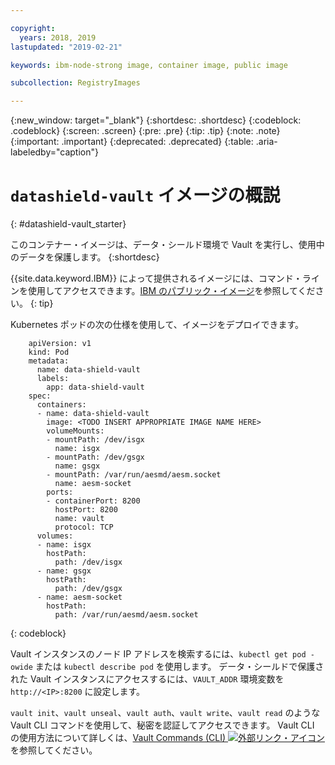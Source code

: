 ```yaml
---

copyright:
  years: 2018, 2019
lastupdated: "2019-02-21"

keywords: ibm-node-strong image, container image, public image

subcollection: RegistryImages

---
```


{:new_window: target="_blank"}
{:shortdesc: .shortdesc}
{:codeblock: .codeblock}
{:screen: .screen}
{:pre: .pre}
{:tip: .tip}
{:note: .note}
{:important: .important}
{:deprecated: .deprecated}
{:table: .aria-labeledby="caption"}

# `datashield-vault` イメージの概説
{: #datashield-vault_starter}

このコンテナー・イメージは、データ・シールド環境で Vault を実行し、使用中のデータを保護します。
{:shortdesc}

{{site.data.keyword.IBM}} によって提供されるイメージには、コマンド・ラインを使用してアクセスできます。[IBM のパブリック・イメージ](/docs/services/Registry?topic=registry-public_images#public_images)を参照してください。
{: tip}

Kubernetes ポッドの次の仕様を使用して、イメージをデプロイできます。

```
    apiVersion: v1
    kind: Pod
    metadata:
      name: data-shield-vault
      labels:
        app: data-shield-vault
    spec:
      containers:
      - name: data-shield-vault
        image: <TODO INSERT APPROPRIATE IMAGE NAME HERE>
        volumeMounts:
        - mountPath: /dev/isgx
          name: isgx
        - mountPath: /dev/gsgx
          name: gsgx
        - mountPath: /var/run/aesmd/aesm.socket
          name: aesm-socket
        ports:
        - containerPort: 8200
          hostPort: 8200
          name: vault
          protocol: TCP
      volumes:
      - name: isgx
        hostPath:
          path: /dev/isgx
      - name: gsgx
        hostPath:
          path: /dev/gsgx
      - name: aesm-socket
        hostPath:
          path: /var/run/aesmd/aesm.socket
```
{: codeblock}

Vault インスタンスのノード IP アドレスを検索するには、`kubectl get pod -owide` または `kubectl describe pod` を使用します。 データ・シールドで保護された Vault インスタンスにアクセスするには、`VAULT_ADDR` 環境変数を `http://<IP>:8200` に設定します。

`vault init`、`vault unseal`、`vault auth`、`vault write`、`vault read` のような Vault CLI コマンドを使用して、秘密を認証してアクセスできます。 Vault CLI の使用方法について詳しくは、[Vault Commands (CLI) ![外部リンク・アイコン](../../../icons/launch-glyph.svg "外部リンク・アイコン")](https://www.vaultproject.io/docs/commands/index.html) を参照してください。
